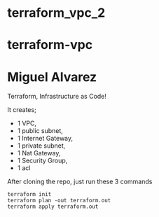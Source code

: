 # terraform_vpc_2
# terraform-vpc
# Miguel Alvarez
Terraform, Infrastructure as Code!

It creates;
* 1 VPC,
* 1 public subnet,
* 1 Internet Gateway,
* 1 private subnet,
* 1 Nat Gateway,
* 1 Security Group,
* 1 acl

After cloning the repo, just run these 3 commands

```
terraform init
terraform plan -out terraform.out
terraform apply terraform.out
```
